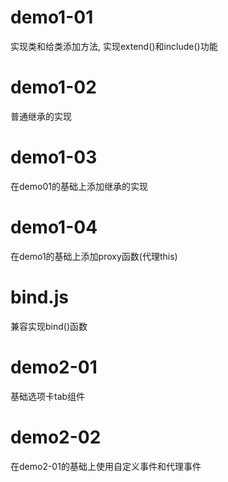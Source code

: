 # demo1-01
实现类和给类添加方法, 实现extend()和include()功能

# demo1-02
普通继承的实现

# demo1-03
在demo01的基础上添加继承的实现

# demo1-04
在demo1的基础上添加proxy函数(代理this)

# bind.js
兼容实现bind()函数

# demo2-01
基础选项卡tab组件

# demo2-02
在demo2-01的基础上使用自定义事件和代理事件